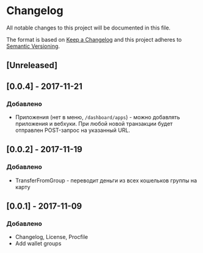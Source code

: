 # Changelog
All notable changes to this project will be documented in this file.

The format is based on [Keep a Changelog](http://keepachangelog.com/en/1.0.0/)
and this project adheres to [Semantic Versioning](http://semver.org/spec/v2.0.0.html).

## [Unreleased]

## [0.0.4] - 2017-11-21
### Добавлено
- Приложения (нет в меню, `/dashboard/apps`) - можно добавлять приложения и вебхуки. При любой новой транзакции будет отправлен POST-запрос на указанный URL.

## [0.0.2] - 2017-11-19
### Добавлено
- TransferFromGroup - переводит деньги из всех кошельков группы на карту

## [0.0.1] - 2017-11-09
### Добавлено
- Changelog, License, Procfile
- Add wallet groups
